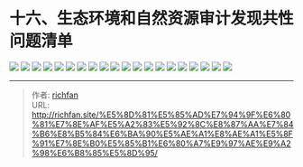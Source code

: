# 十六、生态环境和自然资源审计发现共性问题清单

![](https://jsd.cdn.zzko.cn/gh/richffan/img@main/audit/审计发现共性问题清单/十六-生态环境和自然资源审计发现共性问题清单/生态环境和自然资源审计发现共性问题清单138.webp)
![](https://jsd.cdn.zzko.cn/gh/richffan/img@main/audit/审计发现共性问题清单/十六-生态环境和自然资源审计发现共性问题清单/生态环境和自然资源审计发现共性问题清单139.webp)
![](https://jsd.cdn.zzko.cn/gh/richffan/img@main/audit/审计发现共性问题清单/十六-生态环境和自然资源审计发现共性问题清单/生态环境和自然资源审计发现共性问题清单140.webp)
![](https://jsd.cdn.zzko.cn/gh/richffan/img@main/audit/审计发现共性问题清单/十六-生态环境和自然资源审计发现共性问题清单/生态环境和自然资源审计发现共性问题清单141.webp)
![](https://jsd.cdn.zzko.cn/gh/richffan/img@main/audit/审计发现共性问题清单/十六-生态环境和自然资源审计发现共性问题清单/生态环境和自然资源审计发现共性问题清单142.webp)
![](https://jsd.cdn.zzko.cn/gh/richffan/img@main/audit/审计发现共性问题清单/十六-生态环境和自然资源审计发现共性问题清单/生态环境和自然资源审计发现共性问题清单143.webp)
![](https://jsd.cdn.zzko.cn/gh/richffan/img@main/audit/审计发现共性问题清单/十六-生态环境和自然资源审计发现共性问题清单/生态环境和自然资源审计发现共性问题清单144.webp)
![](https://jsd.cdn.zzko.cn/gh/richffan/img@main/audit/审计发现共性问题清单/十六-生态环境和自然资源审计发现共性问题清单/生态环境和自然资源审计发现共性问题清单145.webp)
![](https://jsd.cdn.zzko.cn/gh/richffan/img@main/audit/审计发现共性问题清单/十六-生态环境和自然资源审计发现共性问题清单/生态环境和自然资源审计发现共性问题清单146.webp)
![](https://jsd.cdn.zzko.cn/gh/richffan/img@main/audit/审计发现共性问题清单/十六-生态环境和自然资源审计发现共性问题清单/生态环境和自然资源审计发现共性问题清单147.webp)
![](https://jsd.cdn.zzko.cn/gh/richffan/img@main/audit/审计发现共性问题清单/十六-生态环境和自然资源审计发现共性问题清单/生态环境和自然资源审计发现共性问题清单148.webp)
![](https://jsd.cdn.zzko.cn/gh/richffan/img@main/audit/审计发现共性问题清单/十六-生态环境和自然资源审计发现共性问题清单/生态环境和自然资源审计发现共性问题清单149.webp)
![](https://jsd.cdn.zzko.cn/gh/richffan/img@main/audit/审计发现共性问题清单/十六-生态环境和自然资源审计发现共性问题清单/生态环境和自然资源审计发现共性问题清单150.webp)
![](https://jsd.cdn.zzko.cn/gh/richffan/img@main/audit/审计发现共性问题清单/十六-生态环境和自然资源审计发现共性问题清单/生态环境和自然资源审计发现共性问题清单151.webp)
![](https://jsd.cdn.zzko.cn/gh/richffan/img@main/audit/审计发现共性问题清单/十六-生态环境和自然资源审计发现共性问题清单/生态环境和自然资源审计发现共性问题清单152.webp)
![](https://jsd.cdn.zzko.cn/gh/richffan/img@main/audit/审计发现共性问题清单/十六-生态环境和自然资源审计发现共性问题清单/生态环境和自然资源审计发现共性问题清单153.webp)
![](https://jsd.cdn.zzko.cn/gh/richffan/img@main/audit/审计发现共性问题清单/十六-生态环境和自然资源审计发现共性问题清单/生态环境和自然资源审计发现共性问题清单154.webp)
![](https://jsd.cdn.zzko.cn/gh/richffan/img@main/audit/审计发现共性问题清单/十六-生态环境和自然资源审计发现共性问题清单/生态环境和自然资源审计发现共性问题清单155.webp)
![](https://jsd.cdn.zzko.cn/gh/richffan/img@main/audit/审计发现共性问题清单/十六-生态环境和自然资源审计发现共性问题清单/生态环境和自然资源审计发现共性问题清单156.webp)
![](https://jsd.cdn.zzko.cn/gh/richffan/img@main/audit/审计发现共性问题清单/十六-生态环境和自然资源审计发现共性问题清单/生态环境和自然资源审计发现共性问题清单157.webp)


---

> 作者: [richfan](https://richfan.site/)  
> URL: http://richfan.site/%E5%8D%81%E5%85%AD%E7%94%9F%E6%80%81%E7%8E%AF%E5%A2%83%E5%92%8C%E8%87%AA%E7%84%B6%E8%B5%84%E6%BA%90%E5%AE%A1%E8%AE%A1%E5%8F%91%E7%8E%B0%E5%85%B1%E6%80%A7%E9%97%AE%E9%A2%98%E6%B8%85%E5%8D%95/  

